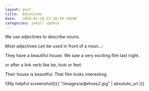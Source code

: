 ```yaml
---
layout: post
title:  Adjetives
date:   2018-02-18 22:10:19 +0100
categories: jekyll update
---
```

We use adjectives to describe nouns.

Most adjectives can be used in front of a noun…:

They have a beautiful house.
We saw a very exciting film last night.

or after a link verb like be, look or feel:

Their house is beautiful.
That film looks interesting.

![My helpful screenshot]({{ "/images/adjetives2.jpg" | absolute_url }})
